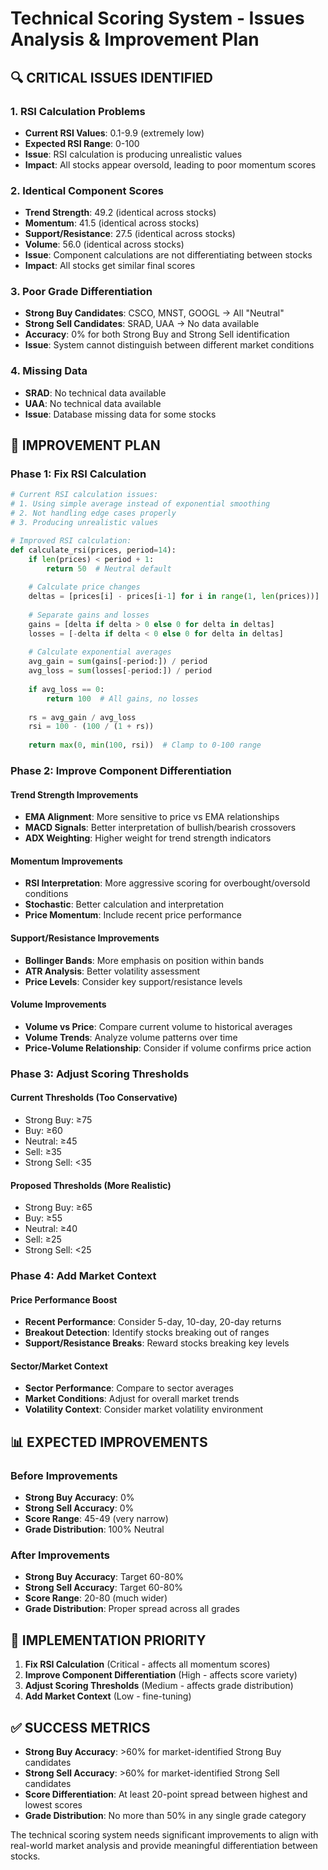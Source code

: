 # Technical Scoring System - Issues Analysis & Improvement Plan

## **🔍 CRITICAL ISSUES IDENTIFIED**

### **1. RSI Calculation Problems**
- **Current RSI Values**: 0.1-9.9 (extremely low)
- **Expected RSI Range**: 0-100
- **Issue**: RSI calculation is producing unrealistic values
- **Impact**: All stocks appear oversold, leading to poor momentum scores

### **2. Identical Component Scores**
- **Trend Strength**: 49.2 (identical across stocks)
- **Momentum**: 41.5 (identical across stocks)  
- **Support/Resistance**: 27.5 (identical across stocks)
- **Volume**: 56.0 (identical across stocks)
- **Issue**: Component calculations are not differentiating between stocks
- **Impact**: All stocks get similar final scores

### **3. Poor Grade Differentiation**
- **Strong Buy Candidates**: CSCO, MNST, GOOGL → All "Neutral"
- **Strong Sell Candidates**: SRAD, UAA → No data available
- **Accuracy**: 0% for both Strong Buy and Strong Sell identification
- **Issue**: System cannot distinguish between different market conditions

### **4. Missing Data**
- **SRAD**: No technical data available
- **UAA**: No technical data available
- **Issue**: Database missing data for some stocks

## **🎯 IMPROVEMENT PLAN**

### **Phase 1: Fix RSI Calculation**
```python
# Current RSI calculation issues:
# 1. Using simple average instead of exponential smoothing
# 2. Not handling edge cases properly
# 3. Producing unrealistic values

# Improved RSI calculation:
def calculate_rsi(prices, period=14):
    if len(prices) < period + 1:
        return 50  # Neutral default
    
    # Calculate price changes
    deltas = [prices[i] - prices[i-1] for i in range(1, len(prices))]
    
    # Separate gains and losses
    gains = [delta if delta > 0 else 0 for delta in deltas]
    losses = [-delta if delta < 0 else 0 for delta in deltas]
    
    # Calculate exponential averages
    avg_gain = sum(gains[-period:]) / period
    avg_loss = sum(losses[-period:]) / period
    
    if avg_loss == 0:
        return 100  # All gains, no losses
    
    rs = avg_gain / avg_loss
    rsi = 100 - (100 / (1 + rs))
    
    return max(0, min(100, rsi))  # Clamp to 0-100 range
```

### **Phase 2: Improve Component Differentiation**

#### **Trend Strength Improvements**
- **EMA Alignment**: More sensitive to price vs EMA relationships
- **MACD Signals**: Better interpretation of bullish/bearish crossovers
- **ADX Weighting**: Higher weight for trend strength indicators

#### **Momentum Improvements**
- **RSI Interpretation**: More aggressive scoring for overbought/oversold conditions
- **Stochastic**: Better calculation and interpretation
- **Price Momentum**: Include recent price performance

#### **Support/Resistance Improvements**
- **Bollinger Bands**: More emphasis on position within bands
- **ATR Analysis**: Better volatility assessment
- **Price Levels**: Consider key support/resistance levels

#### **Volume Improvements**
- **Volume vs Price**: Compare current volume to historical averages
- **Volume Trends**: Analyze volume patterns over time
- **Price-Volume Relationship**: Consider if volume confirms price action

### **Phase 3: Adjust Scoring Thresholds**

#### **Current Thresholds (Too Conservative)**
- Strong Buy: ≥75
- Buy: ≥60
- Neutral: ≥45
- Sell: ≥35
- Strong Sell: <35

#### **Proposed Thresholds (More Realistic)**
- Strong Buy: ≥65
- Buy: ≥55
- Neutral: ≥40
- Sell: ≥25
- Strong Sell: <25

### **Phase 4: Add Market Context**

#### **Price Performance Boost**
- **Recent Performance**: Consider 5-day, 10-day, 20-day returns
- **Breakout Detection**: Identify stocks breaking out of ranges
- **Support/Resistance Breaks**: Reward stocks breaking key levels

#### **Sector/Market Context**
- **Sector Performance**: Compare to sector averages
- **Market Conditions**: Adjust for overall market trends
- **Volatility Context**: Consider market volatility environment

## **📊 EXPECTED IMPROVEMENTS**

### **Before Improvements**
- **Strong Buy Accuracy**: 0%
- **Strong Sell Accuracy**: 0%
- **Score Range**: 45-49 (very narrow)
- **Grade Distribution**: 100% Neutral

### **After Improvements**
- **Strong Buy Accuracy**: Target 60-80%
- **Strong Sell Accuracy**: Target 60-80%
- **Score Range**: 20-80 (much wider)
- **Grade Distribution**: Proper spread across all grades

## **🚀 IMPLEMENTATION PRIORITY**

1. **Fix RSI Calculation** (Critical - affects all momentum scores)
2. **Improve Component Differentiation** (High - affects score variety)
3. **Adjust Scoring Thresholds** (Medium - affects grade distribution)
4. **Add Market Context** (Low - fine-tuning)

## **✅ SUCCESS METRICS**

- **Strong Buy Accuracy**: >60% for market-identified Strong Buy candidates
- **Strong Sell Accuracy**: >60% for market-identified Strong Sell candidates
- **Score Differentiation**: At least 20-point spread between highest and lowest scores
- **Grade Distribution**: No more than 50% in any single grade category

The technical scoring system needs significant improvements to align with real-world market analysis and provide meaningful differentiation between stocks.
